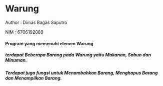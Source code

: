 # Warung
Author : Dimas Bagas Saputro

NIM : 6706192089

#### Program yang memenuhi elemen Warung

##### terdapat Beberapa Barang pada Warung yaitu Makanan, Sabun dan Minuman.

##### Terdapat juga fungsi untuk Menambahkan Barang, Menghapus Barang dan Menampilkan Barang. 
